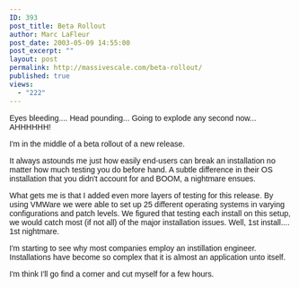 ```yaml
---
ID: 393
post_title: Beta Rollout
author: Marc LaFleur
post_date: 2003-05-09 14:55:00
post_excerpt: ""
layout: post
permalink: http://massivescale.com/beta-rollout/
published: true
views:
  - "222"
---
```

<P><FONT face=Arial>Eyes bleeding.... Head pounding... Going to explode any second now... AHHHHHH!</FONT></P>
<P><FONT face=Arial>I'm in the middle of a beta rollout of a new release. </FONT></P>
<P><FONT face=Arial>It always astounds me just how easily end-users can break an installation no matter how much testing you do before hand. A subtle difference in their OS installation that you didn't account for and BOOM, a nightmare ensues.</FONT></P>
<P><FONT face=Arial>What gets me is that I added even more layers of testing for this release. By using VMWare we were able to set up 25 different operating systems in varying configurations and patch levels. We figured that testing each install on this setup, we would catch most (if not all) of the major installation issues. Well, 1st install.... 1st nightmare.</FONT></P>
<P><FONT face=Arial>I'm starting to see why most companies employ an instillation engineer. Installations have become so complex that it is almost an application unto itself. </FONT></P>
<P><FONT face=Arial>I'm think I'll go find a corner and cut myself for a few hours.<BR></FONT></P>